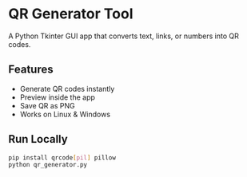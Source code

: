 # QR Generator Tool

A Python Tkinter GUI app that converts text, links, or numbers into QR codes.

## Features
- Generate QR codes instantly
- Preview inside the app
- Save QR as PNG
- Works on Linux & Windows

## Run Locally
```bash
pip install qrcode[pil] pillow
python qr_generator.py
